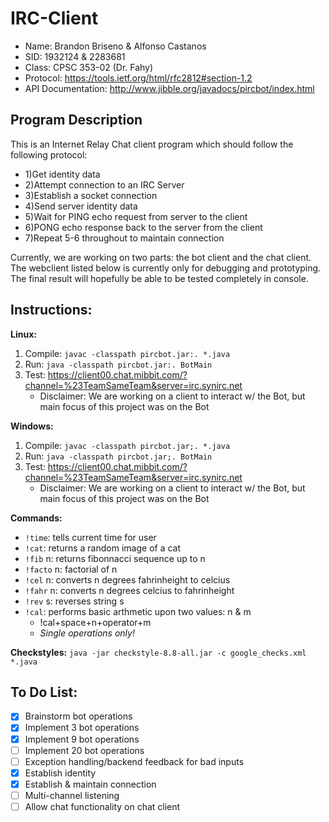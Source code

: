 # IRC-Client
* Name: Brandon Briseno & Alfonso Castanos
* SID: 1932124 & 2283681
* Class: CPSC 353-02 (Dr. Fahy)
* Protocol: https://tools.ietf.org/html/rfc2812#section-1.2
* API Documentation: http://www.jibble.org/javadocs/pircbot/index.html

## Program Description
This is an Internet Relay Chat client program which should follow the following protocol:
*  1)Get identity data
*  2)Attempt connection to an IRC Server
*  3)Establish a socket connection
*  4)Send server identity data
*  5)Wait for PING echo request from server to the client
*  6)PONG echo response back to the server from the client
*  7)Repeat 5-6 throughout to maintain connection

Currently, we are working on two parts: the bot client and the chat client. The webclient listed below is currently only for debugging and prototyping. The final result will hopefully be able to be tested completely in console.

## Instructions:
**Linux:**
1) Compile: ```javac -classpath pircbot.jar:. *.java```
2) Run: ```java -classpath pircbot.jar:. BotMain```
3) Test: https://client00.chat.mibbit.com/?channel=%23TeamSameTeam&server=irc.synirc.net
    * Disclaimer: We are working on a client to interact w/ the Bot, but main focus of this project was on the Bot

**Windows:**
1) Compile: ```javac -classpath pircbot.jar;. *.java```
2) Run: ```java -classpath pircbot.jar;. BotMain```
3) Test: https://client00.chat.mibbit.com/?channel=%23TeamSameTeam&server=irc.synirc.net
    * Disclaimer: We are working on a client to interact w/ the Bot, but main focus of this project was on the Bot

**Commands:**
* ```!time```: tells current time for user
* ```!cat```: returns a random image of a cat
* ```!fib``` n: returns fibonnacci sequence up to n
* ```!facto``` n: factorial of n
* ```!cel``` n: converts n degrees fahrinheight to celcius
* ```!fahr``` n: converts n degrees celcius to fahrinheight
* ```!rev``` s: reverses string s
* ```!cal```: performs basic arthmetic upon two values: n & m
  * !cal+space+n+operator+m
  * *Single operations only!*

**Checkstyles:**
```java -jar checkstyle-8.8-all.jar -c google_checks.xml *.java```

## To Do List:

- [x] Brainstorm bot operations
- [x] Implement 3 bot operations
- [x] Implement 9 bot operations
- [ ] Implement 20 bot operations
- [ ] Exception handling/backend feedback for bad inputs
- [x] Establish identity
- [x] Establish & maintain connection
- [ ] Multi-channel listening
- [ ] Allow chat functionality on chat client
